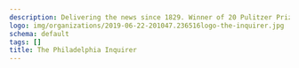 ```yaml
---
description: Delivering the news since 1829. Winner of 20 Pulitzer Prizes.  http://www.philly.com/inquirer
logo: img/organizations/2019-06-22-201047.236516logo-the-inquirer.jpg
schema: default
tags: []
title: The Philadelphia Inquirer
---
```

